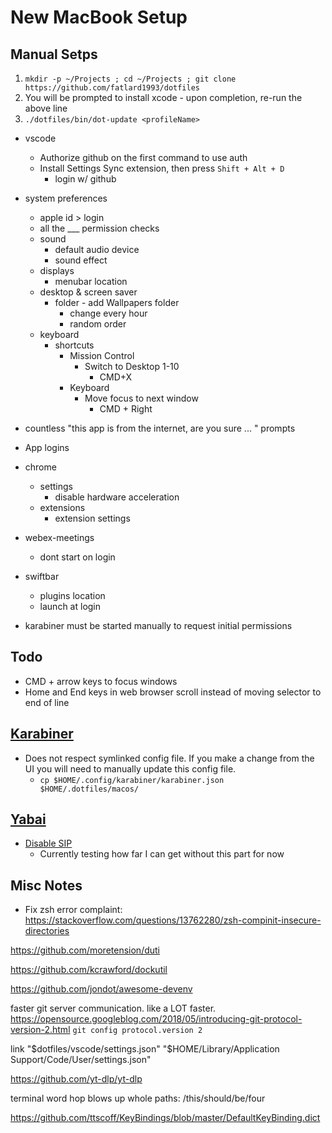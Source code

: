 # New MacBook Setup

## Manual Setps

1. `mkdir -p ~/Projects ; cd ~/Projects ; git clone https://github.com/fatlard1993/dotfiles`
1. You will be prompted to install xcode - upon completion, re-run the above line
1. `./dotfiles/bin/dot-update <profileName>`

- vscode
	- Authorize github on the first command to use auth
	- Install Settings Sync extension, then press `Shift + Alt + D`
		- login w/ github

- system preferences
	- apple id > login
	- all the ___ permission checks
	- sound
		- default audio device
		- sound effect
	- displays
		- menubar location
	- desktop & screen saver
		- folder - add Wallpapers folder
			- change every hour
			- random order
	- keyboard
		- shortcuts
			- Mission Control
				- Switch to Desktop 1-10
					- CMD+X
			- Keyboard
				- Move focus to next window
					- CMD + Right

- countless "this app is from the internet, are you sure ... " prompts

- App logins

- chrome
	- settings
		- disable hardware acceleration
	- extensions
		- extension settings

- webex-meetings
	- dont start on login

- swiftbar
	- plugins location
	- launch at login

- karabiner must be started manually to request initial permissions


## Todo

- CMD + arrow keys to focus windows
- Home and End keys in web browser scroll instead of moving selector to end of line


## [Karabiner](https://support.wasdkeyboards.com/hc/en-us/articles/115009171728-How-do-add-native-Mac-hotkeys-to-my-keyboard-)

* Does not respect symlinked config file. If you make a change from the UI you will need to manually update this config file.
	* `cp $HOME/.config/karabiner/karabiner.json $HOME/.dotfiles/macos/`

## [Yabai](https://stevenlee090.github.io/yabai-skhd-wm/)

* [Disable SIP](https://github.com/koekeishiya/yabai/wiki/Disabling-System-Integrity-Protection)
	- Currently testing how far I can get without this part for now


## Misc Notes

* Fix zsh error complaint: https://stackoverflow.com/questions/13762280/zsh-compinit-insecure-directories

https://github.com/moretension/duti

https://github.com/kcrawford/dockutil

https://github.com/jondot/awesome-devenv

faster git server communication.
like a LOT faster. https://opensource.googleblog.com/2018/05/introducing-git-protocol-version-2.html
`git config protocol.version 2`

link "$dotfiles/vscode/settings.json" "$HOME/Library/Application Support/Code/User/settings.json"

https://github.com/yt-dlp/yt-dlp

terminal word hop blows up whole paths: /this/should/be/four

https://github.com/ttscoff/KeyBindings/blob/master/DefaultKeyBinding.dict
